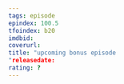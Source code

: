 ```yaml
---
tags: episode
epindex: 100.5
tfoindex: b20
imdbid: 
coverurl: 
title: "upcoming bonus episode
"releasedate: 
rating: ?
---
```


